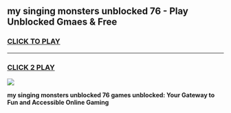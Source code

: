 
## my singing monsters unblocked 76 - Play Unblocked Gmaes & Free
<h3>
<a href="https://news.freeplayer.one?title=my_singing_monsters_unblocked_76&ref=16F">CLICK TO PLAY</a></h3>
<hr>

<h3>
<a href="https://news.freeplayer.one?title=my_singing_monsters_unblocked_76&ref=16F">CLICK 2 PLAY</a>
  
</h3>

<a href="https://news.freeplayer.one?title=my_singing_monsters_unblocked_76&ref=16F/"><img src="https://clearcache.store/games.png"></a>


**my singing monsters unblocked 76 games unblocked: Your Gateway to Fun and Accessible Online Gaming**
